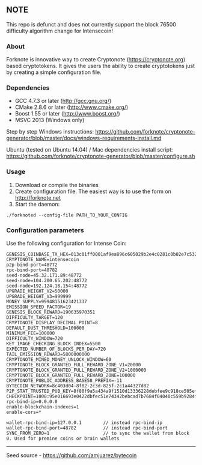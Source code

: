 ## NOTE
This repo is defunct and does not currently support the block 76500 difficulty algorithm change for Intensecoin!

### About
Forknote is innovative way to create Cryptonote (https://cryptonote.org) based cryptotokens. It gives the users the ability to create cryptotokens just by creating a simple configuration file.

### Dependencies
* GCC 4.7.3 or later     (http://gcc.gnu.org/)
* CMake 2.8.6 or later   (http://www.cmake.org/)
* Boost 1.55 or later    (http://www.boost.org/)
* MSVC 2013 (Windows only)

Step by step Windows instructions:
https://github.com/forknote/cryptonote-generator/blob/master/docs/windows-requirements-install.md

Ubuntu (tested on Ubuntu 14.04) / Mac dependencies install script:
https://github.com/forknote/cryptonote-generator/blob/master/configure.sh


### Usage
1. Download or compile the binaries
2. Create configuration file. The easiest way is to use the form on http://forknote.net
3. Start the daemon:
```
./forknoted --config-file PATH_TO_YOUR_CONFIG
```

### Configuration parameters
Use the following configuration for Intense Coin:

```
GENESIS_COINBASE_TX_HEX=013c01ff0001af9ea896c605029b2e4c0281c0b02e7c53291a94d1d0cbff8883f8024f5142ee494ffbbd0880712101e444827ebec7bfe1938c8505128cbcf59343e9651afb0893d3d664f560fd216f
CRYPTONOTE_NAME=intensecoin
p2p-bind-port=48772
rpc-bind-port=48782
seed-node=45.32.171.89:48772
seed-node=104.200.65.202:48772
seed-node=192.124.18.154:48772    
UPGRADE_HEIGHT_V2=50000
UPGRADE_HEIGHT_V3=999999
MONEY_SUPPLY=99948151623421337
EMISSION_SPEED_FACTOR=19
GENESIS_BLOCK_REWARD=190635970351
DIFFICULTY_TARGET=120
CRYPTONOTE_DISPLAY_DECIMAL_POINT=8
DEFAULT_DUST_THRESHOLD=100000
MINIMUM_FEE=100000
DIFFICULTY_WINDOW=720
KEY_IMAGE_CHECKING_BLOCK_INDEX=5500
EXPECTED_NUMBER_OF_BLOCKS_PER_DAY=720
TAIL_EMISSION_REWARD=5800000000
CRYPTONOTE_MINED_MONEY_UNLOCK_WINDOW=60
CRYPTONOTE_BLOCK_GRANTED_FULL_REWARD_ZONE_V1=20000
CRYPTONOTE_BLOCK_GRANTED_FULL_REWARD_ZONE_V2=1000000
CRYPTONOTE_BLOCK_GRANTED_FULL_REWARD_ZONE=100000
CRYPTONOTE_PUBLIC_ADDRESS_BASE58_PREFIX=-11
BYTECOIN_NETWORK=8c403d04-8f82-2c3d-825f-2c1a44327d82
P2P_STAT_TRUSTED_PUB_KEY=8f80f9a5a434a9f1510d13336228debfee9c918ce505efe225d8c94d045fa115
CHECKPOINT=1000:95e016693e0422dbfec51e74342bebcad7b7684f04040c559b9284f937ad1d32
rpc-bind-ip=0.0.0.0
enable-blockchain-indexes=1
enable-cors=*

wallet-rpc-bind-ip=127.0.0.1        // instead rpc-bind-ip
wallet-rpc-bind-port=48782          // instead rpc-bind-port
SYNC_FROM_ZERO=1                    // to sync the wallet from block 0. Used for premine coins or brain wallets
```

---
Seed source - https://github.com/amjuarez/bytecoin
